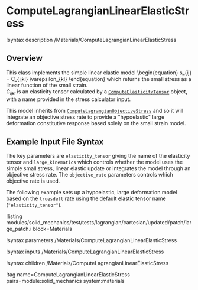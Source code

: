 # ComputeLagrangianLinearElasticStress

!syntax description /Materials/ComputeLagrangianLinearElasticStress

## Overview

This class implements the simple linear elastic model
\begin{equation}
      s_{ij} = C_{ijkl} \varepsilon_{kl}
\end{equation}
which returns the small stress as a linear function of the small strain.  
$C_{ijkl}$ is an elasticity tensor calculated by a [`ComputeElasticityTensor`](ComputeElasticityTensor.md) object,
with a name provided in the stress calculator input.

This model inherits from [`ComputeLagrangianObjectiveStress`](ComputeLagrangianObjectiveStress.md) and so
it will integrate an objective stress rate to provide a "hypoelastic" large deformation constitutive
response based solely on the small strain model.

## Example Input File Syntax

The key parameters are `elasticity_tensor` giving the name of the elasticity tensor and
`large_kinematics` which controls whether the model uses the simple small stress, linear elastic
update or integrates the model through an objective stress rate.  The `objective_rate`
parameters controls which objective rate is used.

The following example sets up a hypoelastic, large deformation model based on the
`truesdell` rate using the default elastic tensor name (`"elasticity_tensor"`).

!listing modules/solid_mechanics/test/tests/lagrangian/cartesian/updated/patch/large_patch.i
         block=Materials

!syntax parameters /Materials/ComputeLagrangianLinearElasticStress

!syntax inputs /Materials/ComputeLagrangianLinearElasticStress

!syntax children /Materials/ComputeLagrangianLinearElasticStress

!tag name=ComputeLagrangianLinearElasticStress pairs=module:solid_mechanics system:materials
